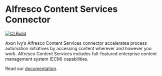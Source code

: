 # Alfresco Content Services Connector

[![CI Build](https://github.com/axonivy-market/alfresco-connector/actions/workflows/ci.yml/badge.svg)](https://github.com/axonivy-market/alfresco-connector/actions/workflows/ci.yml)

Axon Ivy’s Alfresco Content Services connector acceleratea process automation initiatives by accessing content wherever and however you work. 
Alfresco Content Services includes full-featured enterprise content management system (ECM) capabilities.

Read our [documentation](alfresco-connector-product/README.md).
